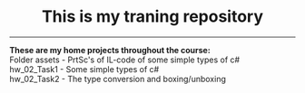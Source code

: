 <h1 align = "center">This is my traning repository</h1>
<hr>
<p align="justify"><b>These are my home projects throughout the course:</b><br>
Folder assets - PrtSc's of IL-code of some simple types of c#<br>
hw_02_Task1 - Some simple types of c#<br>
hw_02_Task2 - The type conversion and boxing/unboxing<br></p>
